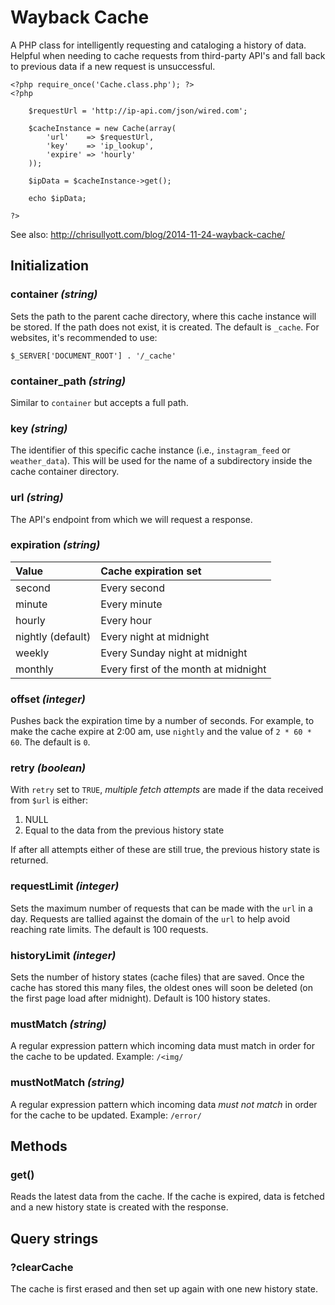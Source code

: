 Wayback Cache
===============

A PHP class for intelligently requesting and cataloging a history of data. Helpful when needing to cache requests from third-party API's and fall back to previous data if a new request is unsuccessful.

```
<?php require_once('Cache.class.php'); ?>
<?php

    $requestUrl = 'http://ip-api.com/json/wired.com';

    $cacheInstance = new Cache(array(
        'url'    => $requestUrl,
        'key'    => 'ip_lookup',
        'expire' => 'hourly'
    ));

    $ipData = $cacheInstance->get();

    echo $ipData;

?>
```

See also: http://chrisullyott.com/blog/2014-11-24-wayback-cache/

## Initialization

### container _(string)_

Sets the path to the parent cache directory, where this cache instance will be stored. If the path does not exist, it is created. The default is `_cache`. For websites, it's recommended to use:

```
$_SERVER['DOCUMENT_ROOT'] . '/_cache'
```

### container_path _(string)_

Similar to `container` but accepts a full path.

### key _(string)_

The identifier of this specific cache instance (i.e., `instagram_feed` or `weather_data`). This will be used for the name of a subdirectory inside the cache container directory.

### url _(string)_

The API's endpoint from which we will request a response.

### expiration _(string)_

Value                   | Cache expiration set
:----------             | :-----------
second                  | Every second
minute                  | Every minute
hourly                  | Every hour
nightly (default)       | Every night at midnight
weekly                  | Every Sunday night at midnight
monthly                 | Every first of the month at midnight

### offset _(integer)_

Pushes back the expiration time by a number of seconds. For example, to make the cache expire at 2:00 am, use `nightly` and the value of `2 * 60 * 60`. The default is `0`.

### retry _(boolean)_

With `retry` set to `TRUE`, _multiple fetch attempts_ are made if the data received from `$url` is either:

1. NULL
2. Equal to the data from the previous history state

If after all attempts either of these are still true, the previous history state is returned.

### requestLimit _(integer)_

Sets the maximum number of requests that can be made with the `url` in a day. Requests are tallied against the domain of the `url` to help avoid reaching rate limits. The default is 100 requests.

### historyLimit _(integer)_

Sets the number of history states (cache files) that are saved. Once the cache has stored this many files, the oldest ones will soon be deleted (on the first page load after midnight). Default is 100 history states.

### mustMatch _(string)_

A regular expression pattern which incoming data must match in order for the cache to be updated. Example: `/<img/`

### mustNotMatch _(string)_

A regular expression pattern which incoming data _must not match_ in order for the cache to be updated. Example: `/error/`

## Methods

### get()

Reads the latest data from the cache. If the cache is expired, data is fetched and a new history state is created with the response.

## Query strings

### ?clearCache

The cache is first erased and then set up again with one new history state.
